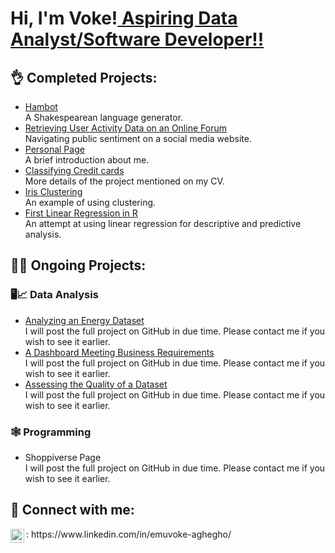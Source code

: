 <h1>Hi, I'm Voke!<a href="https://www.linkedin.com/in/emuvoke-aghegho/"> Aspiring Data Analyst/Software Developer!!</a></h1>

<h2>👌 Completed Projects:</h2>
<ul>
  <li><a href="https://github.com/E-Aghegho/Hambot">Hambot</a> <br> A Shakespearean language generator.</li>
   <li><a href="https://github.com/E-Aghegho/Retrieving-User-Activity-Data-on-an-Online-Forum/tree/main">Retrieving User Activity Data on an Online Forum</a> <br> Navigating public sentiment on a social media website.</li>
   <li><a href="https://e-aghegho.github.io/">Personal Page</a><br> A brief introduction about me.</li>
   <li><a href="https://github.com/E-Aghegho/Classifying-Credit-Card-Applications-in-R">Classifying Credit cards</a><br> More details of the project mentioned on my CV. </li>
  <li><a href="https://github.com/E-Aghegho/Iris_Clustering">Iris Clustering </a> <br> An example of using clustering.</li>
  <li><a href="https://github.com/E-Aghegho/First-Regression-in-R">First Linear Regression in R</a> <br> An attempt at using linear regression for descriptive and predictive analysis. </li> 
</ul>


<h2>👨‍💻 Ongoing Projects:</h2>
<h3> 🖥️📈 Data Analysis</h3>
<ul>
  <li><a href="https://github.com/E-Aghegho/Analysing-an-energy-dataset">Analyzing an Energy Dataset</a> <br> I will post the full project on GitHub in due time. Please contact me if you wish to see it earlier.</li>
  <li><a href="https://github.com/E-Aghegho/A-Dashboard-Meeting-Business-Requirements">A Dashboard Meeting Business Requirements</a> <br> I will post the full project on GitHub in due time. Please contact me if you wish to see it earlier.</li>
  <li><a href="https://github.com/E-Aghegho/Assessing-the-Quality-of-a-Dataset">Assessing the Quality of a Dataset</a> <br> I will post the full project on GitHub in due time. Please contact me if you wish to see it earlier.</li> 
</ul>

<h3> 🕸️ Programming</h3>
<ul>
  <li>Shoppiverse Page<br> I will post the full project on GitHub in due time. Please contact me if you wish to see it earlier.</li>
</ul>

<!--
- <b>Full Stack Web App (React, NodeJS, Azure, and Machine Learning Components)</b>
  - [Image Analysis Middleware](https://github.com/) <b><i>(Potentially NSFW)</b></i>
- <b>PowerShell</b>
  - [Windows EventLog: Failed RDP Logins Source IP to full GeoData Conversion](https://github.com/joshmadakor1/Sentinel-Lab)
  - [JWipe (Disk Wiping Utility)](https://github.com/joshmadakor1/Jwipe.PowerShell)
  - [Active Directory Bulk User Creation](https://github.com/joshmadakor1/AD_PS)
  - [FIM (File Integrity Monitor)](https://github.com/joshmadakor1/PowerShell-Integrity-FIM)
- <b>C# (.NET Desktop Applications)</b>
  - [Ransomware Proof of Concept (Encrypter)](https://github.com/joshmadakor1/)
  - [Ransomware Proof of Concept (Decrypter)](https://github.com/)
  - [Keylogger with Email Capability](https://github.com/)
- <b>Python</b>
  - [Package Delivery Application (Datastructures and Algorithms Demo)](https://github.com/) -->




<h2> 🤳 Connect with me:</h2>
<img align="left" alt="JoshMadakor | LinkedIn" width="22px" src="https://cdn.jsdelivr.net/npm/simple-icons@v3/icons/linkedin.svg" />: https://www.linkedin.com/in/emuvoke-aghegho/



